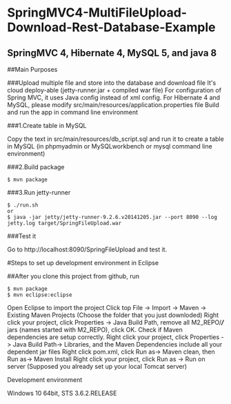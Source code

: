 # SpringMVC4-MultiFileUpload-Download-Rest-Database-Example

## SpringMVC 4, Hibernate 4, MySQL 5, and java 8

##Main Purposes

###Upload multiple file and store into the database and download file 
It's cloud deploy-able (jetty-runner.jar + compiled war file)
For configuration of Spring MVC, it uses Java config instead of xml config.
For Hibernate 4 and MySQL, please modify src/main/resources/application.properties file
Build and run the app in command line environment

###1.Create table in MySQL

Copy the text in src/main/resources/db_script.sql and run it to create a table in MySQL (in phpmyadmin or MySQLworkbench or mysql command line environment)

###2.Build package
```
$ mvn package
```
###3.Run jetty-runner
```
$ ./run.sh
or
$ java -jar jetty/jetty-runner-9.2.6.v20141205.jar --port 8090 --log jetty.log target/SpringFileUpload.war
```
###Test it

Go to http://localhost:8090/SpringFileUpload and test it.

#Steps to set up development environment in Eclipse

##After you clone this project from github, run
```
$ mvn package
$ mvn eclipse:eclipse
```
Open Eclipse to import the project
Click top File -> Import -> Maven -> Existing Maven Projects (Choose the folder that you just downloded)
Right click your project, click Properties -> Java Build Path, remove all M2_REPO/***/*** jars (names started with M2_REPO), click OK.
Check if Maven dependencies are setup correctly. Right click your project, click Properties -> Java Build Path-> Libraries, and the Maven Dependencies include all your dependent jar files
Right click pom.xml, click Run as-> Maven clean, then Run as-> Maven Install
Right click your project, click Run as -> Run on server (Supposed you already set up your local Tomcat server)


Development environment

Windows 10 64bit, STS 3.6.2.RELEASE
